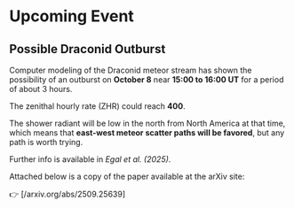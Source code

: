 # Upcoming Event

## Possible Draconid Outburst

Computer modeling of the Draconid meteor stream has shown the possibility of an outburst on **October 8** near **15:00 to 16:00 UT** for a period of about 3 hours.

The zenithal hourly rate (ZHR) could reach **400**.

The shower radiant will be low in the north from North America at that time, which means that **east-west meteor scatter paths will be favored**, but any path is worth trying.

Further info is available in *Egal et al. (2025)*.

Attached below is a copy of the paper available at the arXiv site:

👉 [/arxiv.org/abs/2509.25639]
